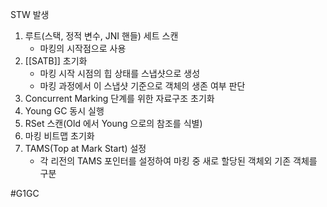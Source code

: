 STW 발생

1. 루트(스택, 정적 변수, JNI 핸들) 세트 스캔
	- 마킹의 시작점으로 사용 
2. [[SATB]] 초기화
	- 마킹 시작 시점의 힙 상태를 스냅샷으로 생성
	- 마킹 과정에서 이 스냅샷 기준으로 객체의 생존 여부 판단
3. Concurrent Marking 단계를 위한 자료구조 초기화
4. Young GC 동시 실행
5. RSet 스캔(Old 에서 Young 으로의 참조를 식별)
6. 마킹 비트맵 초기화
7. TAMS(Top at Mark Start) 설정
	- 각 리전의 TAMS 포인터를 설정하여 마킹 중 새로 할당된 객체외 기존 객체를 구분



#G1GC 


